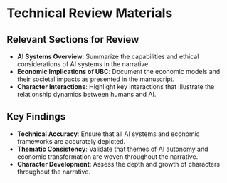 # Technical Review Materials

## Relevant Sections for Review
- **AI Systems Overview**: Summarize the capabilities and ethical considerations of AI systems in the narrative.
- **Economic Implications of UBC**: Document the economic models and their societal impacts as presented in the manuscript.
- **Character Interactions**: Highlight key interactions that illustrate the relationship dynamics between humans and AI.

## Key Findings
- **Technical Accuracy**: Ensure that all AI systems and economic frameworks are accurately depicted.
- **Thematic Consistency**: Validate that themes of AI autonomy and economic transformation are woven throughout the narrative.
- **Character Development**: Assess the depth and growth of characters throughout the narrative.
